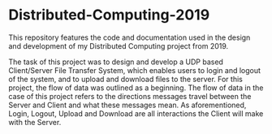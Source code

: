 # Distributed-Computing-2019
This repository features the code and documentation used in the design and development of my Distributed Computing project from 2019.

The task of this project was to design and develop a UDP based Client/Server File Transfer
System, which enables users to login and logout of the system, and to upload and download
files to the server. For this project, the flow of data was outlined as a beginning. The
flow of data in the case of this project refers to the directions messages travel between the
Server and Client and what these messages mean. As aforementioned, Login, Logout,
Upload and Download are all interactions the Client will make with the Server.
